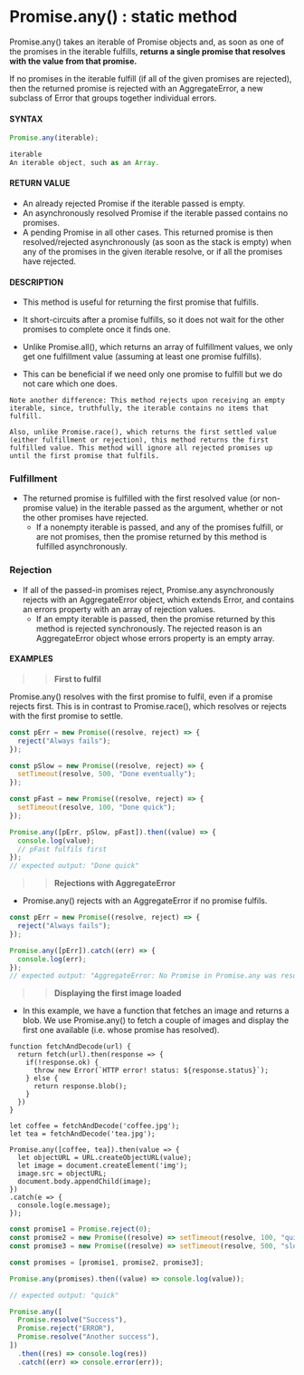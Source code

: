 # Promise.any() : static method

Promise.any() takes an iterable of Promise objects and, as soon as one of the promises in the iterable fulfills, **returns a single promise that resolves with the value from that promise.**

If no promises in the iterable fulfill (if all of the given promises are rejected), then the returned promise is rejected with an AggregateError, a new subclass of Error that groups together individual errors.

#### **SYNTAX**

```js
Promise.any(iterable);

iterable
An iterable object, such as an Array.
```

#### **RETURN VALUE**

- An already rejected Promise if the iterable passed is empty.
- An asynchronously resolved Promise if the iterable passed contains no promises.
- A pending Promise in all other cases. This returned promise is then resolved/rejected asynchronously (as soon as the stack is empty) when any of the promises in the given iterable resolve, or if all the promises have rejected.

#### **DESCRIPTION**

- This method is useful for returning the first promise that fulfills.

- It short-circuits after a promise fulfills, so it does not wait for the other promises to complete once it finds one.

- Unlike Promise.all(), which returns an array of fulfillment values, we only get one fulfillment value (assuming at least one promise fulfills).

- This can be beneficial if we need only one promise to fulfill but we do not care which one does.

`Note another difference: This method rejects upon receiving an empty iterable, since, truthfully, the iterable contains no items that fulfill.`

`Also, unlike Promise.race(), which returns the first settled value (either fulfillment or rejection), this method returns the first fulfilled value. This method will ignore all rejected promises up until the first promise that fulfils.`

### Fulfillment

- The returned promise is fulfilled with the first resolved value (or non-promise value) in the iterable passed as the argument, whether or not the other promises have rejected.
  - If a nonempty iterable is passed, and any of the promises fulfill, or are not promises, then the promise returned by this method is fulfilled asynchronously.

### Rejection

- If all of the passed-in promises reject, Promise.any asynchronously rejects with an AggregateError object, which extends Error, and contains an errors property with an array of rejection values.
  - If an empty iterable is passed, then the promise returned by this method is rejected synchronously. The rejected reason is an AggregateError object whose errors property is an empty array.

#### **EXAMPLES**

> > **First to fulfil**

Promise.any() resolves with the first promise to fulfil, even if a promise rejects first. This is in contrast to Promise.race(), which resolves or rejects with the first promise to settle.

```js
const pErr = new Promise((resolve, reject) => {
  reject("Always fails");
});

const pSlow = new Promise((resolve, reject) => {
  setTimeout(resolve, 500, "Done eventually");
});

const pFast = new Promise((resolve, reject) => {
  setTimeout(resolve, 100, "Done quick");
});

Promise.any([pErr, pSlow, pFast]).then((value) => {
  console.log(value);
  // pFast fulfils first
});
// expected output: "Done quick"
```

> > **Rejections with AggregateError**

- Promise.any() rejects with an AggregateError if no promise fulfils.

```js
const pErr = new Promise((resolve, reject) => {
  reject("Always fails");
});

Promise.any([pErr]).catch((err) => {
  console.log(err);
});
// expected output: "AggregateError: No Promise in Promise.any was resolved"
```

> > **Displaying the first image loaded**

- In this example, we have a function that fetches an image and returns a blob. We use Promise.any() to fetch a couple of images and display the first one available (i.e. whose promise has resolved).

```
function fetchAndDecode(url) {
  return fetch(url).then(response => {
    if(!response.ok) {
      throw new Error(`HTTP error! status: ${response.status}`);
    } else {
      return response.blob();
    }
  })
}

let coffee = fetchAndDecode('coffee.jpg');
let tea = fetchAndDecode('tea.jpg');

Promise.any([coffee, tea]).then(value => {
  let objectURL = URL.createObjectURL(value);
  let image = document.createElement('img');
  image.src = objectURL;
  document.body.appendChild(image);
})
.catch(e => {
  console.log(e.message);
});
```

```js
const promise1 = Promise.reject(0);
const promise2 = new Promise((resolve) => setTimeout(resolve, 100, "quick"));
const promise3 = new Promise((resolve) => setTimeout(resolve, 500, "slow"));

const promises = [promise1, promise2, promise3];

Promise.any(promises).then((value) => console.log(value));

// expected output: "quick"
```

```js
Promise.any([
  Promise.resolve("Success"),
  Promise.reject("ERROR"),
  Promise.resolve("Another success"),
])
  .then((res) => console.log(res))
  .catch((err) => console.error(err));
```
